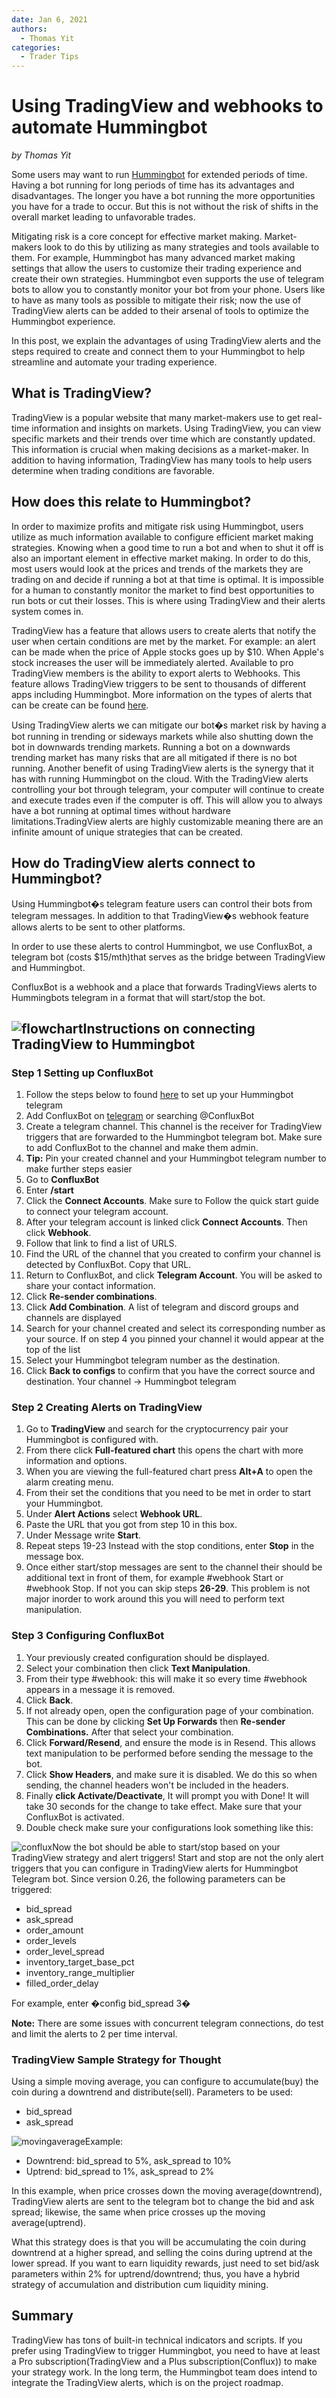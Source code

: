 ```yaml
---
date: Jan 6, 2021
authors:
  - Thomas Yit
categories:
  - Trader Tips
---
```


# Using TradingView and webhooks to automate Hummingbot


*by Thomas Yit*

Some users may want to run [Hummingbot](https://bitcourier.co.uk/blog/hummingbot?ref=blog.hummingbot.org) for extended periods of time. Having a bot running for long periods of time has its advantages and disadvantages. The longer you have a bot running the more opportunities you have for a trade to occur. But this is not without the risk of shifts in the overall market leading to unfavorable trades.

Mitigating risk is a core concept for effective market making. Market-makers look to do this by utilizing as many strategies and tools available to them. For example, Hummingbot has many advanced market making settings that allow the users to customize their trading experience and create their own strategies. Hummingbot even supports the use of telegram bots to allow you to constantly monitor your bot from your phone. Users like to have as many tools as possible to mitigate their risk; now the use of TradingView alerts can be added to their arsenal of tools to optimize the Hummingbot experience.

In this post, we explain the advantages of using TradingView alerts and the steps required to create and connect them to your Hummingbot to help streamline and automate your trading experience.

**What is TradingView?**
------------------------

TradingView is a popular website that many market-makers use to get real-time information and insights on markets. Using TradingView, you can view specific markets and their trends over time which are constantly updated. This information is crucial when making decisions as a market-maker. In addition to having information, TradingView has many tools to help users determine when trading conditions are favorable.

**How does this relate to Hummingbot?**
---------------------------------------

In order to maximize profits and mitigate risk using Hummingbot, users utilize as much information available to configure efficient market making strategies. Knowing when a good time to run a bot and when to shut it off is also an important element in effective market making. In order to do this, most users would look at the prices and trends of the markets they are trading on and decide if running a bot at that time is optimal. It is impossible for a human to constantly monitor the market to find best opportunities to run bots or cut their losses. This is where using TradingView and their alerts system comes in.

TradingView has a feature that allows users to create alerts that notify the user when certain conditions are met by the market. For example: an alert can be made when the price of Apple stocks goes up by $10. When Apple's stock increases the user will be immediately alerted. Available to pro TradingView members is the ability to export alerts to Webhooks. This feature allows TradingView triggers to be sent to thousands of different apps including Hummingbot. More information on the types of alerts that can be create can be found [here](https://www.tradingview.com/blog/en/webhooks-for-alerts-now-available-14054/?ref=blog.hummingbot.org).

Using TradingView alerts we can mitigate our bot�s market risk by having a bot running in trending or sideways markets while also shutting down the bot in downwards trending markets. Running a bot on a downwards trending market has many risks that are all mitigated if there is no bot running. Another benefit of using TradingView alerts is the synergy that it has with running Hummingbot on the cloud. With the TradingView alerts controlling your bot through telegram, your computer will continue to create and execute trades even if the computer is off. This will allow you to always have a bot running at optimal times without hardware limitations.TradingView alerts are highly customizable meaning there are an infinite amount of unique strategies that can be created.

**How do TradingView alerts connect to Hummingbot?**
----------------------------------------------------

Using Hummingbot�s telegram feature users can control their bots from telegram messages. In addition to that TradingView�s webhook feature allows alerts to be sent to other platforms.

In order to use these alerts to control Hummingbot, we use ConfluxBot, a telegram bot (costs $15/mth)that serves as the bridge between TradingView and Hummingbot.

ConfluxBot is a webhook and a place that forwards TradingViews alerts to Hummingbots telegram in a format that will start/stop the bot.

![flowchart](https://images.ctfassets.net/h07e7qaokuyy/5wo4cFbAbz1HR35hnMsO2k/3803072ee5c87d1e6a83db47698d9582/flowchart.png?w=693&h=319&q=100&fm=png)**Instructions on connecting TradingView to Hummingbot**
--------------------------------------------------------

### **Step 1 Setting up ConfluxBot**

1. Follow the steps below to found [here](https://docs.hummingbot.io/global-configs/telegram/?ref=blog.hummingbot.org) to set up your Hummingbot telegram
2. Add ConfluxBot on [telegram](https://t.me/ConfluxBot?ref=blog.hummingbot.org) or searching @ConfluxBot
3. Create a telegram channel. This channel is the receiver for TradingView triggers that are forwarded to the Hummingbot telegram bot. Make sure to add ConfluxBot to the channel and make them admin.
4. ****Tip:**** Pin your created channel and your Hummingbot telegram number to make further steps easier
5. Go to ****ConfluxBot****
6. Enter ****/start****
7. Click the ****Connect Accounts****. Make sure to Follow the quick start guide to connect your telegram account.
8. After your telegram account is linked click ****Connect Accounts****. Then click ****Webhook****.
9. Follow that link to find a list of URLS.
10. Find the URL of the channel that you created to confirm your channel is detected by ConfluxBot. Copy that URL.
11. Return to ConfluxBot, and click ****Telegram Account****. You will be asked to share your contact information.
12. Click ****Re-sender combinations****.
13. Click ****Add Combination****. A list of telegram and discord groups and channels are displayed
14. Search for your channel created and select its corresponding number as your source. If on step 4 you pinned your channel it would appear at the top of the list
15. Select your Hummingbot telegram number as the destination.
16. Click ****Back to configs**** to confirm that you have the correct source and destination. Your channel -> Hummingbot telegram

### **Step 2 Creating Alerts on TradingView**

1. Go to ****TradingView**** and search for the cryptocurrency pair your Hummingbot is configured with.
2. From there click ****Full-featured chart**** this opens the chart with more information and options.
3. When you are viewing the full-featured chart press ****Alt+A**** to open the alarm creating menu.
4. From their set the conditions that you need to be met in order to start your Hummingbot.
5. Under ****Alert Actions**** select ****Webhook URL****.
6. Paste the URL that you got from step 10 in this box.
7. Under Message write ****Start****.
8. Repeat steps 19-23 Instead with the stop conditions, enter ****Stop**** in the message box.
9. Once either start/stop messages are sent to the channel their should be additional text in front of them, for example #webhook Start or #webhook Stop. If not you can skip steps ****26-29****. This problem is not major inorder to work around this you will need to perform text manipulation.

### **Step 3 Configuring ConfluxBot**

1. Your previously created configuration should be displayed.
2. Select your combination then click ****Text Manipulation****.
3. From their type #webhook: this will make it so every time #webhook appears in a message it is removed.
4. Click ****Back****.
5. If not already open, open the configuration page of your combination. This can be done by clicking ****Set Up Forwards**** then ****Re-sender Combinations.**** After that select your combination.
6. Click ****Forward/Resend****, and ensure the mode is in Resend. This allows text manipulation to be performed before sending the message to the bot.
7. Click ****Show Headers****, and make sure it is disabled. We do this so when sending, the channel headers won't be included in the headers.
8. Finally ****click Activate/Deactivate****, It will prompt you with Done! It will take 30 seconds for the change to take effect. Make sure that your ConfluxBot is activated.
9. Double check make sure your configurations look something like this:

![conflux](https://images.ctfassets.net/h07e7qaokuyy/3ZBLkwh40U6LgjlaOHQtTG/d8125d9462a0869caa0ad505072e3ade/conflux.png?w=488&h=690&q=100&fm=png)Now the bot should be able to start/stop based on your TradingView strategy and alert triggers! Start and stop are not the only alert triggers that you can configure in TradingView alerts for Hummingbot Telegram bot. Since version 0.26, the following parameters can be triggered:

* bid\_spread
* ask\_spread
* order\_amount
* order\_levels
* order\_level\_spread
* inventory\_target\_base\_pct
* inventory\_range\_multiplier
* filled\_order\_delay

For example, enter �config bid\_spread 3�

****Note:**** There are some issues with concurrent telegram connections, do test and limit the alerts to 2 per time interval.

### **TradingView Sample Strategy for Thought**

Using a simple moving average, you can configure to accumulate(buy) the coin during a downtrend and distribute(sell). Parameters to be used:

* bid\_spread
* ask\_spread

![movingaverage](https://images.ctfassets.net/h07e7qaokuyy/6yrqT8QJBZvLOTQ7jICM5E/3ef90748914a288b33b069e36c939ddc/movingaverage.png?w=1114&h=561&q=100&fm=png)Example:

* Downtrend: bid\_spread to 5%, ask\_spread to 10%
* Uptrend: bid\_spread to 1%, ask\_spread to 2%

In this example, when price crosses down the moving average(downtrend), TradingView alerts are sent to the telegram bot to change the bid and ask spread; likewise, the same when price crosses up the moving average(uptrend).

What this strategy does is that you will be accumulating the coin during downtrend at a higher spread, and selling the coins during uptrend at the lower spread. If you want to earn liquidity rewards, just need to set bid/ask parameters within 2% for uptrend/downtrend; thus, you have a hybrid strategy of accumulation and distribution cum liquidity mining.

**Summary**
-----------

TradingView has tons of built-in technical indicators and scripts. If you prefer using TradingView to trigger Hummingbot, you need to have at least a Pro subscription(TradingView and a Plus subscription(Conflux)) to make your strategy work. In the long term, the Hummingbot team does intend to integrate the TradingView alerts, which is on the project roadmap.



